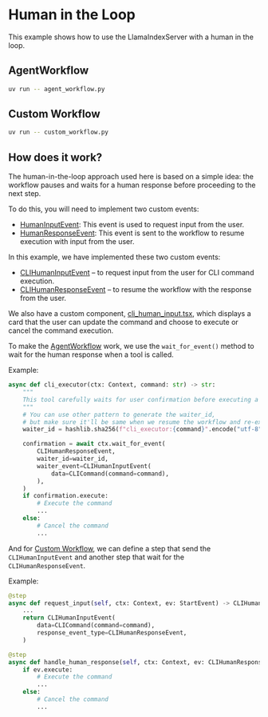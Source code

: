 # Human in the Loop

This example shows how to use the LlamaIndexServer with a human in the loop.

## AgentWorkflow

```bash
uv run -- agent_workflow.py
```

## Custom Workflow

```bash
uv run -- custom_workflow.py
```

## How does it work?
The human-in-the-loop approach used here is based on a simple idea: the workflow pauses and waits for a human response before proceeding to the next step.

To do this, you will need to implement two custom events: 
+ [HumanInputEvent](../../llama_index/server/api/models.py#L225): This event is used to request input from the user.
+ [HumanResponseEvent](../../llama_index/server/api/models.py#L258): This event is sent to the workflow to resume execution with input from the user.

In this example, we have implemented these two custom events:  

- [CLIHumanInputEvent](events.py#L20) – to request input from the user for CLI command execution.
- [CLIHumanResponseEvent](events.py#L8) – to resume the workflow with the response from the user.

We also have a custom component, [cli_human_input.tsx](./components/cli_human_input.tsx), which displays a card that the user can update the command and choose to execute or cancel the command execution.

To make the [AgentWorkflow](agent_workflow.py) work, we use the `wait_for_event()` method to wait for the human response when a tool is called.

Example:
```python
async def cli_executor(ctx: Context, command: str) -> str:
    """
    This tool carefully waits for user confirmation before executing a command.
    """
    # You can use other pattern to generate the waiter_id, 
    # but make sure it'll be same when we resume the workflow and re-execute the tool call.
    waiter_id = hashlib.sha256(f"cli_executor:{command}".encode("utf-8")).hexdigest()

    confirmation = await ctx.wait_for_event(
        CLIHumanResponseEvent,
        waiter_id=waiter_id,
        waiter_event=CLIHumanInputEvent(
            data=CLICommand(command=command),
        ),
    )
    if confirmation.execute:
        # Execute the command
        ...
    else:
        # Cancel the command
        ...

```

And for [Custom Workflow](custom_workflow.py), we can define a step that send the `CLIHumanInputEvent` and another step that wait for the `CLIHumanResponseEvent`.

Example:
```python
@step
async def request_input(self, ctx: Context, ev: StartEvent) -> CLIHumanInputEvent:
    ...
    return CLIHumanInputEvent(
        data=CLICommand(command=command),
        response_event_type=CLIHumanResponseEvent,
    )

@step
async def handle_human_response(self, ctx: Context, ev: CLIHumanResponseEvent) -> StopEvent:
    if ev.execute:
        # Execute the command
        ...
    else:
        # Cancel the command
        ...
```